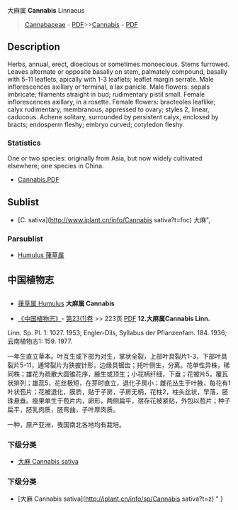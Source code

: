 大麻属 **Cannabis** Linnaeus

> [Cannabaceae](http://www.iplant.cn/info/Cannabaceae?t=foc) - [PDF](http://www.iplant.cn/foc/pdf/Cannabaceae.pdf)>>[Cannabis](http://www.iplant.cn/info/Cannabis?t=foc) - [PDF](http://www.iplant.cn/foc/pdf/Cannabis.pdf)

## Description

Herbs, annual, erect, dioecious or sometimes monoecious. Stems furrowed. Leaves alternate or opposite basally on stem, palmately compound, basally with 5-11 leaflets, apically with 1-3 leaflets; leaflet margin serrate. Male inflorescences axillary or terminal, a lax panicle. Male flowers: sepals imbricate; filaments straight in bud; rudimentary pistil small. Female inflorescences axillary, in a rosette. Female flowers: bracteoles leaflike; calyx rudimentary, membranous, appressed to ovary; styles 2, linear, caducous. Achene solitary, surrounded by persistent calyx, enclosed by bracts; endosperm fleshy; embryo curved; cotyledon fleshy.

### Statistics
One or two species: originally from Asia, but now widely cultivated elsewhere; one species in China.
* [Cannabis.PDF](http://www.iplant.cn/foc/pdf/Cannabis.pdf)

## Sublist

* [C.  sativa](http://www.iplant.cn/info/Cannabis sativa?t=foc) 大麻",

### Parsublist

* [Humulus  葎草属](http://www.iplant.cn/info/Humulus?t=foc)

## 中国植物志
## 
* [葎草属  Humulus](http://www.iplant.cn/info/Humulus?t=z)
**大麻属 Cannabis**

* [《中国植物志》](http://www.iplant.cn/frps)- [第23(1)卷](http://www.iplant.cn/frps/vol/23(1)) >> 223页 [PDF](http://www.iplant.cn/frps/pdf/23(1)/223y.pdf)
**12.大麻属Cannabis Linn.**

Linn. Sp. Pl. 1: 1027. 1953; Engler-Dils, Syllabus der Pflanzenfam. 184. 1936; 云南植物志1: 159. 1977.

一年生直立草本。叶互生或下部为对生，掌状全裂，上部叶具裂片1-3，下部叶具裂片5-11，通常裂片为狭披针形，边缘具锯齿；托叶侧生，分离。花单性异株，稀同株；雄花为疏散大圆锥花序，腋生或顶生；小花柄纤细，下垂；花被片5，覆瓦状排列；雄蕊5，花丝极短，在芽时直立，退化子房小；雌花丛生于叶腋，每花有1叶状苞片；花被退化，膜质，贴于子房，子房无柄，花柱2，柱头丝状，早落，胚珠悬垂。瘦果单生于苞片内，卵形，两侧扁平，宿存花被紧贴，外包以苞片；种子扁平，胚乳肉质，胚弯曲，子叶厚肉质。

一种，原产亚洲，我国南北各地均有栽培。

### 下级分类
* [大麻  Cannabis sativa](Cannabis-sativa-大麻.md)

### 下级分类
* [大麻  Cannabis sativa](http://iplant.cn/info/sp/Cannabis sativa?t=z)
"
}